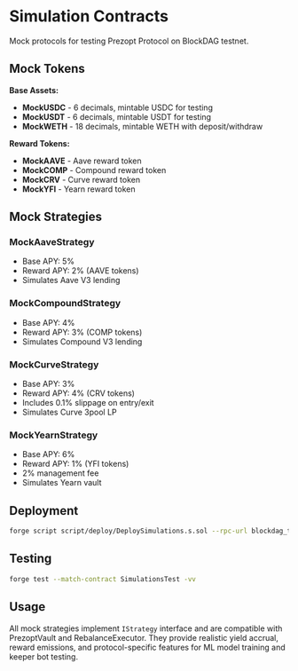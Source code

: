 # Simulation Contracts

Mock protocols for testing Prezopt Protocol on BlockDAG testnet.

## Mock Tokens

**Base Assets:**
- **MockUSDC** - 6 decimals, mintable USDC for testing
- **MockUSDT** - 6 decimals, mintable USDT for testing
- **MockWETH** - 18 decimals, mintable WETH with deposit/withdraw

**Reward Tokens:**
- **MockAAVE** - Aave reward token
- **MockCOMP** - Compound reward token  
- **MockCRV** - Curve reward token
- **MockYFI** - Yearn reward token

## Mock Strategies

### MockAaveStrategy
- Base APY: 5%
- Reward APY: 2% (AAVE tokens)
- Simulates Aave V3 lending

### MockCompoundStrategy  
- Base APY: 4%
- Reward APY: 3% (COMP tokens)
- Simulates Compound V3 lending

### MockCurveStrategy
- Base APY: 3% 
- Reward APY: 4% (CRV tokens)
- Includes 0.1% slippage on entry/exit
- Simulates Curve 3pool LP

### MockYearnStrategy
- Base APY: 6%
- Reward APY: 1% (YFI tokens)
- 2% management fee
- Simulates Yearn vault

## Deployment

```bash
forge script script/deploy/DeploySimulations.s.sol --rpc-url blockdag_testnet --broadcast
```

## Testing

```bash
forge test --match-contract SimulationsTest -vv
```

## Usage

All mock strategies implement `IStrategy` interface and are compatible with PrezoptVault and RebalanceExecutor. They provide realistic yield accrual, reward emissions, and protocol-specific features for ML model training and keeper bot testing.